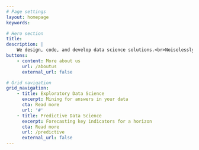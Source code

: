 ```yaml
---
# Page settings
layout: homepage
keywords:

# Hero section
title: 
description: |
    We design, code, and develop data science solutions.<br>Noiselessly.
buttons:
    - content: More about us
      url: /aboutus
      external_url: false

# Grid navigation
grid_navigation:
    - title: Exploratory Data Science
      excerpt: Mining for answers in your data
      cta: Read more
      url: '#'      
    - title: Predictive Data Science
      excerpt: Forecasting key indicators for a horizon
      cta: Read more
      url: /predictive 
      external_url: false
---
```

